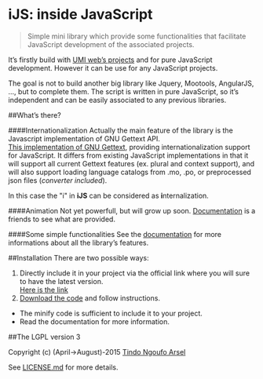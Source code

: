 iJS: inside JavaScript
======================
> Simple mini library which provide some functionalities that facilitate JavaScript development of the associated projects.

It’s firstly build with [UMI web’s projects](http://umiproject.sf.net) and for pure JavaScript development.
However it can be use for any JavaScript projects.

The goal is not to build another big library like Jquery, Mootools, AngularJS, ..., but to complete them.
The script is written in pure JavaScript, so it’s independent and can be easily associated to any previous libraries. 

##What’s there?

####Internationalization
Actually the main feature of the library is the Javascript implementation of GNU Gettext API.   
[This implementation of GNU Gettext](http://tnga.github.io/extra.js-ijs/docs/iJS.Gettext.html), providing internationalization support for JavaScript. 
It differs from existing JavaScript implementations in that it will support all current Gettext features 
(ex. plural and context support), and will also support loading language catalogs from .mo, .po, 
or preprocessed json files (*converter included*).

In this case the "i" in **iJS** can be considered as **i**nternalization.

####Animation
Not yet powerfull, but will grow up soon. [Documentation]( http://tnga.github.io/extra.js-ijs/docs/iJS.mi_loader.html) is a friends to see what are provided. 

####Some simple functionalities
See the [documentation](http://tnga.github.io/extra.js-ijs/docs/) for more informations about all the library’s features.

##Installation
There are two possible ways:

1. Directly include it in your project via the official link where you will sure to have the latest version.   
[Here is the link](http://tnga.github.io/extra.js-ijs/docs/i.min.latest.js)
2. [Download the code](https://github.com/tnga/extra.js-ijs/archive/master.zip) and follow instructions.
  - The minify code is sufficient to include it to your project.
  - Read the documentation for more information.

##The LGPL version 3

Copyright (c) (April->August)-2015 [Tindo Ngoufo Arsel](mailto:devtnga@gmail.com)

See [LICENSE.md](https://github.com/tnga/extra.js-ijs/blob/master/LICENSE.md) for more details.

